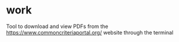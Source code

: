 # work

Tool to download and view PDFs from the https://www.commoncriteriaportal.org/ website through the terminal
